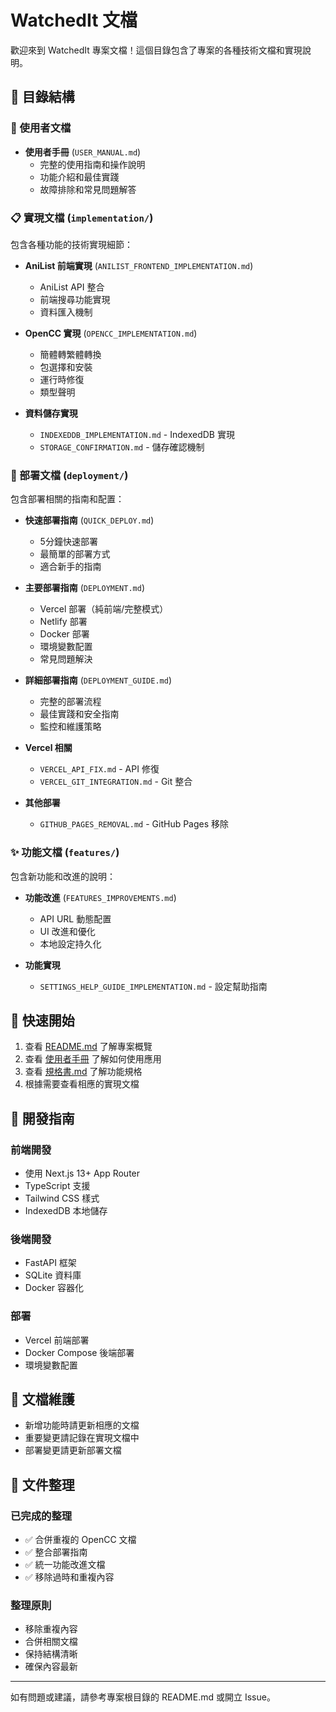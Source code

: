 # WatchedIt 文檔

歡迎來到 WatchedIt 專案文檔！這個目錄包含了專案的各種技術文檔和實現說明。

## 📁 目錄結構

### 📖 使用者文檔
- **使用者手冊** (`USER_MANUAL.md`)
  - 完整的使用指南和操作說明
  - 功能介紹和最佳實踐
  - 故障排除和常見問題解答

### 📋 實現文檔 (`implementation/`)
包含各種功能的技術實現細節：

- **AniList 前端實現** (`ANILIST_FRONTEND_IMPLEMENTATION.md`)
  - AniList API 整合
  - 前端搜尋功能實現
  - 資料匯入機制

- **OpenCC 實現** (`OPENCC_IMPLEMENTATION.md`)
  - 簡體轉繁體轉換
  - 包選擇和安裝
  - 運行時修復
  - 類型聲明

- **資料儲存實現**
  - `INDEXEDDB_IMPLEMENTATION.md` - IndexedDB 實現
  - `STORAGE_CONFIRMATION.md` - 儲存確認機制

### 🚀 部署文檔 (`deployment/`)
包含部署相關的指南和配置：

- **快速部署指南** (`QUICK_DEPLOY.md`)
  - 5分鐘快速部署
  - 最簡單的部署方式
  - 適合新手的指南

- **主要部署指南** (`DEPLOYMENT.md`)
  - Vercel 部署（純前端/完整模式）
  - Netlify 部署
  - Docker 部署
  - 環境變數配置
  - 常見問題解決

- **詳細部署指南** (`DEPLOYMENT_GUIDE.md`)
  - 完整的部署流程
  - 最佳實踐和安全指南
  - 監控和維護策略

- **Vercel 相關**
  - `VERCEL_API_FIX.md` - API 修復
  - `VERCEL_GIT_INTEGRATION.md` - Git 整合

- **其他部署**
  - `GITHUB_PAGES_REMOVAL.md` - GitHub Pages 移除

### ✨ 功能文檔 (`features/`)
包含新功能和改進的說明：

- **功能改進** (`FEATURES_IMPROVEMENTS.md`)
  - API URL 動態配置
  - UI 改進和優化
  - 本地設定持久化

- **功能實現**
  - `SETTINGS_HELP_GUIDE_IMPLEMENTATION.md` - 設定幫助指南

## 📖 快速開始

1. 查看 [README.md](../README.md) 了解專案概覽
2. 查看 [使用者手冊](USER_MANUAL.md) 了解如何使用應用
3. 查看 [規格書.md](../規格書.md) 了解功能規格
4. 根據需要查看相應的實現文檔

## 🔧 開發指南

### 前端開發
- 使用 Next.js 13+ App Router
- TypeScript 支援
- Tailwind CSS 樣式
- IndexedDB 本地儲存

### 後端開發
- FastAPI 框架
- SQLite 資料庫
- Docker 容器化

### 部署
- Vercel 前端部署
- Docker Compose 後端部署
- 環境變數配置

## 📝 文檔維護

- 新增功能時請更新相應的文檔
- 重要變更請記錄在實現文檔中
- 部署變更請更新部署文檔

## 🧹 文件整理

### 已完成的整理
- ✅ 合併重複的 OpenCC 文檔
- ✅ 整合部署指南
- ✅ 統一功能改進文檔
- ✅ 移除過時和重複內容

### 整理原則
- 移除重複內容
- 合併相關文檔
- 保持結構清晰
- 確保內容最新

---

如有問題或建議，請參考專案根目錄的 README.md 或開立 Issue。 